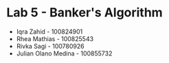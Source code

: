 # Lab 5 - Banker's Algorithm

- Iqra Zahid - 100824901
- Rhea Mathias - 100825543
- Rivka Sagi - 100780926 
- Julian Olano Medina - 100855732 
